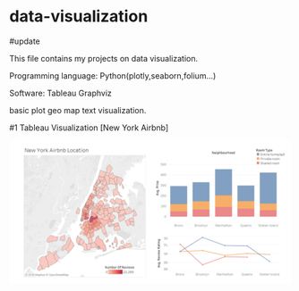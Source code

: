 # data-visualization

#update

This file contains my projects on data visualization.

Programming language: Python(plotly,seaborn,folium...)

Software: Tableau Graphviz

basic plot
geo map
text visualization.

#1 Tableau Visualization [New York Airbnb]

![Tableau Image](https://github.com/balloon0315/data-visualization/blob/master/Dashboard%201.png?raw=true)
